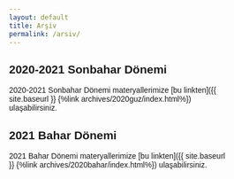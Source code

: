 ```yaml
---
layout: default
title: Arşiv
permalink: /arsiv/
---
```

<style>
* {
  box-sizing: border-box;
}

body {
  margin: 0;
  font-family: Arial;
}

.header {
  text-align: center;
  padding: 32px;
}

/* Create two equal columns that floats next to each other */
.column {
  float: center;
  width: 25%;
  padding: 10px;
}

.column img {
  margin-top: 12px;
}

/* Clear floats after the columns */
.row:after {
  content: "";
  display: table;
  clear: both;
}

table {
        text-align: center;
}

</style>
## 2020-2021 Sonbahar Dönemi

2020-2021 Sonbahar Dönemi materyallerimize [bu linkten]({{ site.baseurl }} {%link archives/2020guz/index.html%}) ulaşabilirsiniz.

## 2021 Bahar Dönemi

2021 Bahar Dönemi materyallerimize [bu linkten]({{ site.baseurl }} {%link archives/2020bahar/index.html%}) ulaşabilirsiniz.